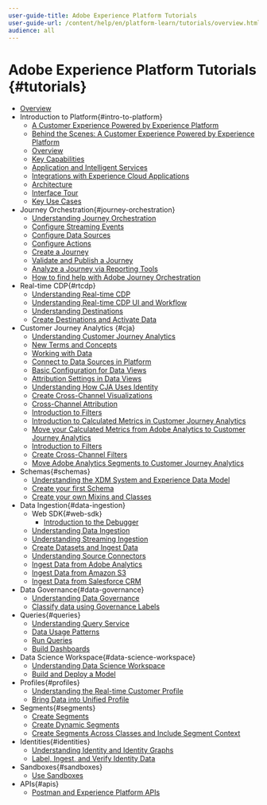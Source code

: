 ```yaml
---
user-guide-title: Adobe Experience Platform Tutorials
user-guide-url: /content/help/en/platform-learn/tutorials/overview.html
audience: all
---
```


# Adobe Experience Platform Tutorials {#tutorials}

+ [Overview](overview.md)
+ Introduction to Platform{#intro-to-platform}
  + [A Customer Experience Powered by Experience Platform](intro-to-platform/a-customer-experience-powered-by-experience-platform.md)
  + [Behind the Scenes: A Customer Experience Powered by Experience Platform](intro-to-platform/behind-the-scenes-a-customer-experience-powered-by-experience-platform.md)
  + [Overview](intro-to-platform/overview.md)
  + [Key Capabilities](intro-to-platform/key-capabilities.md)
  + [Application and Intelligent Services](intro-to-platform/application-and-intelligent-services.md)
  + [Integrations with Experience Cloud Applications](intro-to-platform/integrations-with-experience-cloud.md)
  + [Architecture](intro-to-platform/basic-architecture.md)
  + [Interface Tour](intro-to-platform/interface-tour.md)
  + [Key Use Cases](intro-to-platform/key-use-cases.md)
+ Journey Orchestration{#journey-orchestration}
  + [Understanding Journey Orchestration](/help/journey-orchestration/introduction.md)
  + [Configure Streaming Events](/help/journey-orchestration/configure-streaming-events.md)
  + [Configure Data Sources](/help/journey-orchestration/configure-data-sources.md)
  + [Configure Actions](/help/journey-orchestration/configure-actions.md)
  + [Create a Journey](/help/journey-orchestration/create-a-journey.md)
  + [Validate and Publish a Journey](/help/journey-orchestration/validate-and-publish-a-journey.md)
  + [Analyze a Journey via Reporting Tools](/help/journey-orchestration/reporting.md)
  + [How to find help with Adobe Journey Orchestration](/help/journey-orchestration/how-to-find-help-with-journey-orchestration.md)
+ Real-time CDP{#rtcdp}
  + [Understanding Real-time CDP](rtcdp/understanding-the-real-time-customer-data-platform.md)
  + [Understanding Real-time CDP UI and Workflow](rtcdp/understanding-the-real-time-customer-data-platform-user-interface.md)
  + [Understanding Destinations](rtcdp/understanding-destinations.md)
  + [Create Destinations and Activate Data](rtcdp/create-destinations-and-activate-data.md)
+ Customer Journey Analytics {#cja}
  + [Understanding Customer Journey Analytics](cja/understanding-customer-journey-analytics.md)
  + [New Terms and Concepts](cja/new-terms-and-concepts-in-cja.md)
  + [Working with Data](cja/working-with-data-in-cja.md)
  + [Connect to Data Sources in Platform](cja/connecting-customer-journey-analytics-to-data-sources-in-platform.md)
  + [Basic Configuration for Data Views](cja/basic-configuration-for-data-views.md)
  + [Attribution Settings in Data Views](cja/attribution-settings-in-data-views.md)
  + [Understanding How CJA Uses Identity](cja/understanding-how-customer-journey-analytics-uses-identity.md)
  + [Create Cross-Channel Visualizations](cja/creating-cross-channel-visualizations-in-customer-journey-analytics.md)
  + [Cross-Channel Attribution](cja/cross-channel-attribution-in-customer-journey-analytics.md)
  + [Introduction to Filters](cja/introduction-to-filters-in-cja.md)
  + [Introduction to Calculated Metrics in Customer Journey Analytics](cja/introduction-to-calculated-metrics-in-customer-journey-analytics.md)
  + [Move your Calculated Metrics from Adobe Analytics to Customer Journey Analytics](cja/moving-your-calculated-metrics-from-adobe-analytics-to-customer-journey-analytics.md)
  + [Introduction to Filters](cja/introduction-to-filters-in-cja.md)
  + [Create Cross-Channel Filters](cja/creating-cross-channel-filters-in-customer-journey-analytics.md)
  + [Move Adobe Analytics Segments to Customer Journey Analytics](cja/moving-adobe-analytics-segments-to-customer-journey-analytics.md)
+ Schemas{#schemas}
  + [Understanding the XDM System and Experience Data Model](schemas/understanding-the-xdm-system-and-experience-data-model.md)
  + [Create your first Schema](schemas/create-your-first-schema-with-out-of-the-box-components.md)
  + [Create your own Mixins and Classes](schemas/create-your-own-mixins-and-classes.md)
+ Data Ingestion{#data-ingestion}
  + Web SDK{#web-sdk}
    + [Introduction to the Debugger](data-ingestion/web-sdk/introduction-to-the-experience-platform-debugger.md)
  + [Understanding Data Ingestion](data-ingestion/understanding-data-ingestion.md)
  + [Understanding Streaming Ingestion](data-ingestion/understanding-streaming-ingestion.md)
  + [Create Datasets and Ingest Data](data-ingestion/create-datasets-and-ingest-data.md)
  + [Understanding Source Connectors](data-ingestion/understanding-source-connectors.md)
  + [Ingest Data from Adobe Analytics](data-ingestion/ingest-data-from-adobe-analytics.md)
  + [Ingest Data from Amazon S3](data-ingestion/ingest-data-from-amazon-s3.md)
  + [Ingest Data from Salesforce CRM](data-ingestion/ingest-data-from-salesforce-crm.md)
+ Data Governance{#data-governance}
  + [Understanding Data Governance](governance/understanding-data-governance.md)
  + [Classify data using Governance Labels](governance/classify-data-using-governance-labels.md)
+ Queries{#queries}
  + [Understanding Query Service](queries/understanding-query-service.md)
  + [Data Usage Patterns](queries/understanding-data-usage-patterns-with-query-service.md)
  + [Run Queries](queries/run-queries.md)
  + [Build Dashboards](queries/understanding-the-value-of-dashboards-built-with-query-service.md)
+ Data Science Workspace{#data-science-workspace}
  + [Understanding Data Science Workspace](data-science-workspace/understanding-data-science-workspace.md)
  + [Build and Deploy a Model](data-science-workspace/build-and-deploy-a-model.md)
+ Profiles{#profiles}
  + [Understanding the Real-time Customer Profile](profiles/understanding-the-real-time-customer-profile.md)
  + [Bring Data into Unified Profile](profiles/bring-data-into-the-real-time-customer-profile.md)
+ Segments{#segments}
  + [Create Segments](segments/create-segments.md)
  + [Create Dynamic Segments](segments/create-dynamic-segments.md)
  + [Create Segments Across Classes and Include Segment Context](segments/create-segments-across-classes-and-include-segment-context.md)
+ Identities{#identities}
  + [Understanding Identity and Identity Graphs](identities/understanding-identity-and-identity-graphs.md)
  + [Label, Ingest, and Verify Identity Data](identities/label-ingest-and-verify-identity-data.md)
+ Sandboxes{#sandboxes}
  + [Use Sandboxes](./sandboxes/use-sandboxes.md)
+ APIs{#apis}
  + [Postman and Experience Platform APIs](apis/postman.md)

